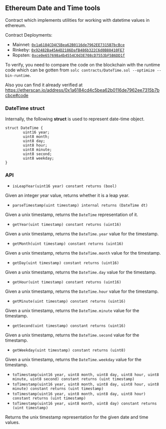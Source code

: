 ## Ethereum Date and Time tools

Contract which implements utilities for working with datetime values in
ethereum.

Contract Deployments: 

- Mainnet: [`0x1a6184CD4C5Bea62B0116de7962EE7315B7bcBce`](https://etherscan.io/address/0x1a6184cd4c5bea62b0116de7962ee7315b7bcbce)
- Rinkeby: [`0x92482Ba45A4D2186DafB486b322C6d0B88410FE7`](https://rinkeby.etherscan.io/address/0x92482ba45a4d2186dafb486b322c6d0b88410fe7)
- Ropsten: [`0xce0e657698a4b4554C0d3E708cD7553bF5B6DD1f`](https://ropsten.etherscan.io/address/0xce0e657698a4b4554c0d3e708cd7553bf5b6dd1f#readContract)


To verify, you need to compare the code on the blockchain with the runtime code
which can be gotten from ``solc contracts/DateTime.sol --optimize --bin-runtime``.

Also you can find it already verified at https://etherscan.io/address/0x1a6184cd4c5bea62b0116de7962ee7315b7bcbce#code

### DateTime struct

Internally, the following **struct** is used to represent date-time object.

```
struct DateTime {
        uint16 year;
        uint8 month;
        uint8 day;
        uint8 hour;
        uint8 minute;
        uint8 second;
        uint8 weekday;
}
```


### API

* `isLeapYear(uint16 year) constant returns (bool)`

Given an integer year value, returns whether it is a leap year.


* `parseTimestamp(uint timestamp) internal returns (DateTime dt)`

Given a unix timestamp, returns the `DateTime` representation of it.


* `getYear(uint timestamp) constant returns (uint16)`

Given a unix timestamp, returns the `DateTime.year` value for the timestamp.


* `getMonth(uint timestamp) constant returns (uint16)`

Given a unix timestamp, returns the `DateTime.month` value for the timestamp.


* `getDay(uint timestamp) constant returns (uint16)`

Given a unix timestamp, returns the `DateTime.day` value for the timestamp.


* `getHour(uint timestamp) constant returns (uint16)`

Given a unix timestamp, returns the `DateTime.hour` value for the timestamp.


* `getMinute(uint timestamp) constant returns (uint16)`

Given a unix timestamp, returns the `DateTime.minute` value for the timestamp.


* `getSecond(uint timestamp) constant returns (uint16)`

Given a unix timestamp, returns the `DateTime.second` value for the timestamp.


* `getWeekday(uint timestamp) constant returns (uint8)`

Given a unix timestamp, returns the `DateTime.weekday` value for the timestamp.


* `toTimestamp(uint16 year, uint8 month, uint8 day, uint8 hour, uint8 minute, uint8 second) constant returns (uint timestamp)`
* `toTimestamp(uint16 year, uint8 month, uint8 day, uint8 hour, uint8 minute) constant returns (uint timestamp)`
* `toTimestamp(uint16 year, uint8 month, uint8 day, uint8 hour) constant returns (uint timestamp)`
* `toTimestamp(uint16 year, uint8 month, uint8 day) constant returns (uint timestamp)`

Returns the unix timestamp representation for the given date and time values.
